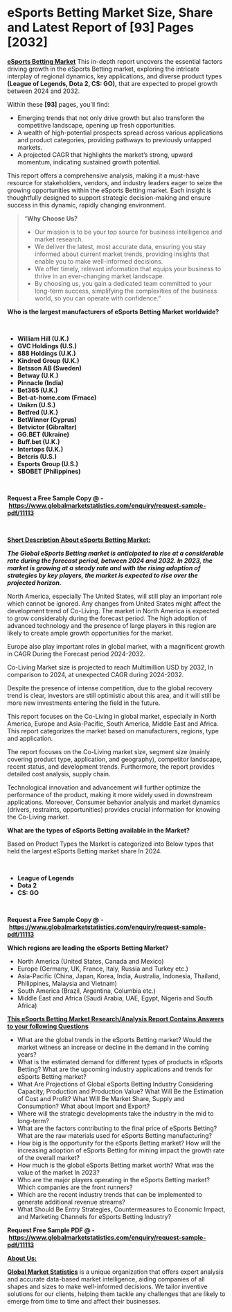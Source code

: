 <h1>eSports Betting Market Size, Share and Latest Report of [93] Pages [2032]</h1>
<p><a href="https://www.globalmarketstatistics.com/market-reports/esports-betting-market-11113"><strong>eSports Betting Market</strong></a> This in-depth report uncovers the essential factors driving growth in the eSports Betting market, exploring the intricate interplay of regional dynamics, key applications, and diverse product types <strong>(League of Legends, Dota 2, CS: GO),</strong> that are expected to propel growth between 2024 and 2032.</p>
<p>Within these <strong>[93]</strong> pages, you'll find:</p>
<ul>
<li>Emerging trends that not only drive growth but also transform the competitive landscape, opening up fresh opportunities.</li>
<li>A wealth of high-potential prospects spread across various applications and product categories, providing pathways to previously untapped markets.</li>
<li>A projected CAGR that highlights the market&rsquo;s strong, upward momentum, indicating sustained growth potential.</li>
</ul>
<p>This report offers a comprehensive analysis, making it a must-have resource for stakeholders, vendors, and industry leaders eager to seize the growing opportunities within the eSports Betting market. Each insight is thoughtfully designed to support strategic decision-making and ensure success in this dynamic, rapidly changing environment.</p>
<blockquote class="">
<p>&ldquo;<strong>Why Choose Us? </strong></p>
<ul>
<li>Our mission is to be your top source for business intelligence and market research.</li>
<li>We deliver the latest, most accurate data, ensuring you stay informed about current market trends, providing insights that enable you to make well-informed decisions.</li>
<li>We offer timely, relevant information that equips your business to thrive in an ever-changing market landscape.</li>
<li>By choosing us, you gain a dedicated team committed to your long-term success, simplifying the complexities of the business world, so you can operate with confidence.&rdquo;</li>
</ul>
</blockquote>
<p><strong>Who is the largest manufacturers of eSports Betting Market worldwide?</strong></p>
<p>&nbsp;</p>
<ul>
<li><strong>William Hill (U.K.)</strong></li>
<li><strong>GVC Holdings (U.S.)</strong></li>
<li><strong>888 Holdings (U.K.)</strong></li>
<li><strong>Kindred Group (U.K.)</strong></li>
<li><strong>Betsson AB (Sweden)</strong></li>
<li><strong>Betway (U.K.)</strong></li>
<li><strong>Pinnacle (India)</strong></li>
<li><strong>Bet365 (U.K.)</strong></li>
<li><strong>Bet-at-home.com (Frnace)</strong></li>
<li><strong>Unikrn (U.S.)</strong></li>
<li><strong>Betfred (U.K.)</strong></li>
<li><strong>BetWinner (Cyprus)</strong></li>
<li><strong>Betvictor (Gibraltar)</strong></li>
<li><strong>GG.BET (Ukraine)</strong></li>
<li><strong>Buff.bet (U.K.)</strong></li>
<li><strong>Intertops (U.K.)</strong></li>
<li><strong>Betcris (U.S.)</strong></li>
<li><strong>Esports Group (U.S.)</strong></li>
<li><strong>SBOBET (Philippines)</strong></li>
</ul>
<p>&nbsp;</p>
<p><strong>Request a Free Sample Copy @ -&nbsp;</strong><a href="https://www.globalmarketstatistics.com/enquiry/request-sample-pdf/11113"><strong>https://www.globalmarketstatistics.com/enquiry/request-sample-pdf/11113</strong></a></p>
<p>&nbsp;</p>
<p><strong><u>Short Description About eSports Betting Market:</u></strong></p>
<p><strong><em>The Global eSports Betting market is anticipated to rise at a considerable rate during the forecast period, between 2024 and 2032. In 2023, the market is growing at a steady rate and with the rising adoption of strategies by key players, the market is expected to rise over the projected horizon.</em></strong></p>
<p>North America, especially The United States, will still play an important role which cannot be ignored. Any changes from United States might affect the development trend of Co-Living. The market in North America is expected to grow considerably during the forecast period. The high adoption of advanced technology and the presence of large players in this region are likely to create ample growth opportunities for the market.</p>
<p>Europe also play important roles in global market, with a magnificent growth in CAGR During the Forecast period 2024-2032.</p>
<p>Co-Living Market size is projected to reach Multimillion USD by 2032, In comparison to 2024, at unexpected CAGR during 2024-2032.</p>
<p>Despite the presence of intense competition, due to the global recovery trend is clear, investors are still optimistic about this area, and it will still be more new investments entering the field in the future.</p>
<p>This report focuses on the Co-Living in global market, especially in North America, Europe and Asia-Pacific, South America, Middle East and Africa. This report categorizes the market based on manufacturers, regions, type and application.</p>
<p>The report focuses on the Co-Living market size, segment size (mainly covering product type, application, and geography), competitor landscape, recent status, and development trends. Furthermore, the report provides detailed cost analysis, supply chain.</p>
<p>Technological innovation and advancement will further optimize the performance of the product, making it more widely used in downstream applications. Moreover, Consumer behavior analysis and market dynamics (drivers, restraints, opportunities) provides crucial information for knowing the Co-Living market.</p>
<p><strong>What are the types of eSports Betting available in the Market?</strong></p>
<p>Based on Product Types the Market is categorized into Below types that held the largest eSports Betting market share In 2024.</p>
<p>&nbsp;</p>
<ul>
<li><strong>League of Legends</strong></li>
<li><strong>Dota 2</strong></li>
<li><strong>CS: GO</strong></li>
</ul>
<p>&nbsp;</p>
<p><strong>Request a Free Sample Copy @</strong>&nbsp;-&nbsp;<a href="https://www.globalmarketstatistics.com/enquiry/request-sample-pdf/11113"><strong>https://www.globalmarketstatistics.com/enquiry/request-sample-pdf/11113</strong></a></p>
<p><strong>Which regions are leading the eSports Betting Market?</strong></p>
<ul>
<li>North America (United States, Canada and Mexico)</li>
<li>Europe (Germany, UK, France, Italy, Russia and Turkey etc.)</li>
<li>Asia-Pacific (China, Japan, Korea, India, Australia, Indonesia, Thailand, Philippines, Malaysia and Vietnam)</li>
<li>South America (Brazil, Argentina, Columbia etc.)</li>
<li>Middle East and Africa (Saudi Arabia, UAE, Egypt, Nigeria and South Africa)</li>
</ul>
<p><strong><u>This eSports Betting Market Research/Analysis Report Contains Answers to your following Questions</u></strong></p>
<ul>
<li>What are the global trends in the eSports Betting market? Would the market witness an increase or decline in the demand in the coming years?</li>
<li>What is the estimated demand for different types of products in eSports Betting? What are the upcoming industry applications and trends for eSports Betting market?</li>
<li>What Are Projections of Global eSports Betting Industry Considering Capacity, Production and Production Value? What Will Be the Estimation of Cost and Profit? What Will Be Market Share, Supply and Consumption? What about Import and Export?</li>
<li>Where will the strategic developments take the industry in the mid to long-term?</li>
<li>What are the factors contributing to the final price of eSports Betting? What are the raw materials used for eSports Betting manufacturing?</li>
<li>How big is the opportunity for the eSports Betting market? How will the increasing adoption of eSports Betting for mining impact the growth rate of the overall market?</li>
<li>How much is the global eSports Betting market worth? What was the value of the market In 2023?</li>
<li>Who are the major players operating in the eSports Betting market? Which companies are the front runners?</li>
<li>Which are the recent industry trends that can be implemented to generate additional revenue streams?</li>
<li>What Should Be Entry Strategies, Countermeasures to Economic Impact, and Marketing Channels for eSports Betting Industry?</li>
</ul>
<p><strong>Request Free Sample PDF @ -&nbsp;</strong><a href="https://www.globalmarketstatistics.com/enquiry/request-sample-pdf/11113"><strong>https://www.globalmarketstatistics.com/enquiry/request-sample-pdf/11113</strong></a></p>
<p><strong><u>About Us:</u></strong></p>
<p><a href="https://www.globalmarketstatistics.com/"><strong>Global Market Statistics</strong></a>&nbsp;is a unique organization that offers expert analysis and accurate data-based market intelligence, aiding companies of all shapes and sizes to make well-informed decisions. We tailor inventive solutions for our clients, helping them tackle any challenges that are likely to emerge from time to time and affect their businesses.</p>